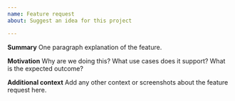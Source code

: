 ```yaml
---
name: Feature request
about: Suggest an idea for this project

---
```


**Summary**
 One paragraph explanation of the feature.

 **Motivation**
 Why are we doing this? What use cases does it support? What is the expected outcome?

**Additional context**
 Add any other context or screenshots about the feature request here.
